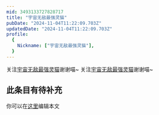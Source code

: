 ```yaml
---
mid: 3493133727828717
title: "宇宙无敌最强灵猫"
pubDate: "2024-11-04T11:22:09.703Z"
updatedDate: "2024-11-04T11:22:09.703Z"
profile:
  {
    Nickname: ["宇宙无敌最强灵猫"],
  }
---
```


关注[宇宙无敌最强灵猫](https://space.bilibili.com/3493133727828717)谢谢喵~ 关注[宇宙无敌最强灵猫](https://space.bilibili.com/3493133727828717)谢谢喵~

## 此条目有待补充
你可以在[这里](https://github.com/Yuhanawa/VTuber.ICU/edit/master/src/content/v/宇宙无敌最强灵猫/index.md)编辑本文
